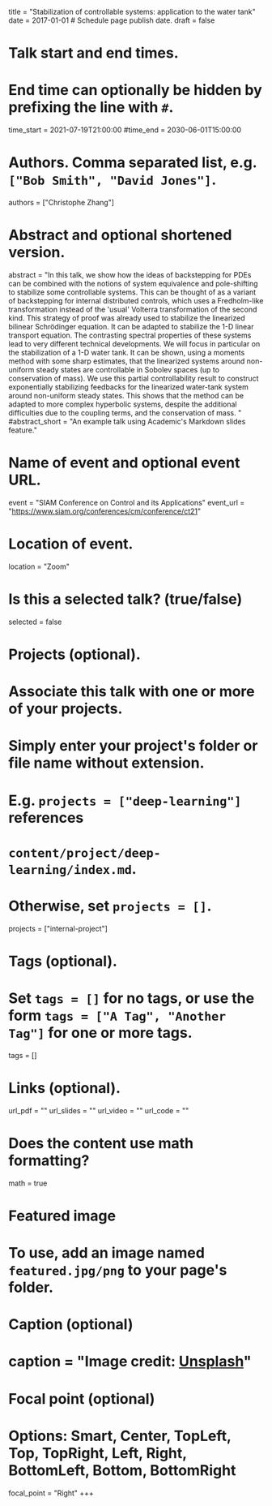 title = "Stabilization of controllable systems: application to the water tank"
date = 2017-01-01 # Schedule page publish date.
draft = false

# Talk start and end times.
#   End time can optionally be hidden by prefixing the line with `#`.
time_start = 2021-07-19T21:00:00
#time_end = 2030-06-01T15:00:00

# Authors. Comma separated list, e.g. `["Bob Smith", "David Jones"]`.
authors = ["Christophe Zhang"]

# Abstract and optional shortened version.
abstract = "In this talk, we show how the ideas of backstepping for PDEs can be combined with the notions of system equivalence and pole-shifting to stabilize some controllable systems. This can be thought of as a variant of backstepping for internal distributed controls, which uses a Fredholm-like transformation instead of the 'usual' Volterra transformation of the second kind. This strategy of proof was already used to stabilize the linearized bilinear Schrödinger equation. It can be adapted to stabilize the 1-D linear transport equation. The contrasting spectral properties of these systems lead to very different technical developments. We will focus in particular on the stabilization of a 1-D water tank. It can be shown, using a moments method with some sharp estimates, that the linearized systems around non-uniform steady states are controllable in Sobolev spaces (up to conservation of mass). We use this partial controllability result to construct exponentially stabilizing feedbacks for the linearized water-tank system around non-uniform steady states. This shows that the method can be adapted to more complex hyperbolic systems, despite the additional difficulties due to the coupling terms, and the conservation of mass. "
#abstract_short = "An example talk using Academic's Markdown slides feature."

# Name of event and optional event URL.
event = "SIAM Conference on Control and its Applications"
event_url = "https://www.siam.org/conferences/cm/conference/ct21"

# Location of event.
location = "Zoom"

# Is this a selected talk? (true/false)
selected = false

# Projects (optional).
#   Associate this talk with one or more of your projects.
#   Simply enter your project's folder or file name without extension.
#   E.g. `projects = ["deep-learning"]` references 
#   `content/project/deep-learning/index.md`.
#   Otherwise, set `projects = []`.
projects = ["internal-project"]

# Tags (optional).
#   Set `tags = []` for no tags, or use the form `tags = ["A Tag", "Another Tag"]` for one or more tags.
tags = []

# Links (optional).
url_pdf = ""
url_slides = ""
url_video = ""
url_code = ""

# Does the content use math formatting?
math = true

# Featured image
# To use, add an image named `featured.jpg/png` to your page's folder. 
  # Caption (optional)
 # caption = "Image credit: [**Unsplash**](https://unsplash.com/photos/bzdhc5b3Bxs)"

  # Focal point (optional)
  # Options: Smart, Center, TopLeft, Top, TopRight, Left, Right, BottomLeft, Bottom, BottomRight
  focal_point = "Right"
+++




